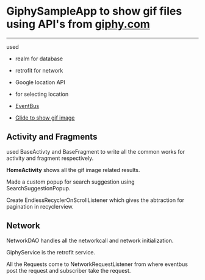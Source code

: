 # GiphySampleApp to show gif files using API's from [giphy.com](http://giphy.com/)
-------
used

- realm for database 

- retrofit for network

- Google location API 

- for selecting location

- [EventBus](https://github.com/greenrobot/EventBus)

- [Glide to show gif image](https://github.com/bumptech/glide)

Activity and Fragments
----
used BaseActivty and BaseFragment to write all the common works for activity and fragment respectively.

**HomeActivity** shows all the gif image related results.

Made a custom popup for search suggestion using SearchSuggestionPopup.

Create EndlessRecyclerOnScrollListener which gives the abtraction for pagination in recyclerview.


Network
----
NetworkDAO handles all the networkcall and network initialization.

GiphyService is the retrofit service.

All the Requests come to NetworkRequestListener from where eventbus post the request and subscriber take the request.
